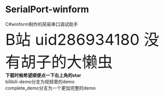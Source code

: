 # SerialPort-winform
C#winform制作的简易串口调试助手  
<font size=10>B站 uid286934180 没有胡子的大懒虫</font>  
**下载时候希望顺便点一下右上角的star**  
bilibili-demo分支为视频里的demo  
complete_demo分支为一个更加完整的demo
